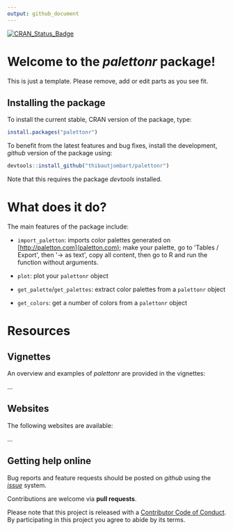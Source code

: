 ```yaml
---
output: github_document
---
```


[![CRAN_Status_Badge](http://www.r-pkg.org/badges/version/palettonr)](https://cran.r-project.org/package=palettonr)

# Welcome to the *palettonr* package!

This is just a template. Please remove, add or edit parts as you see fit.

## Installing the package

To install the current stable, CRAN version of the package, type:

```r
install.packages("palettonr")
```

To benefit from the latest features and bug fixes, install the development, *github* version of the package using:

```r
devtools::install_github("thibautjombart/palettonr")
```

Note that this requires the package *devtools* installed.


# What does it do?

The main features of the package include:

- `import_paletton`: imports color palettes generated on
  [http://paletton.com](paletton.com); make your palette, go to 'Tables /
  Export', then '-> as text', copy all content, then go to R and run the
  function without arguments.

- `plot`: plot your `palettonr` object

- `get_palette`/`get_palettes`: extract color palettes from a `palettonr` object

- `get_colors`: get a number of colors from a `palettonr` object



# Resources

## Vignettes

An overview and examples of *palettonr* are provided in the vignettes:

...

## Websites

The following websites are available:

...

## Getting help online

Bug reports and feature requests should be posted on *github* using the [*issue*](http://github.com/thibautjombart/palettonr/issues) system.

Contributions are welcome via **pull requests**.

Please note that this project is released with a [Contributor Code of Conduct](CONDUCT.md). By participating in this project you agree to abide by its terms.

